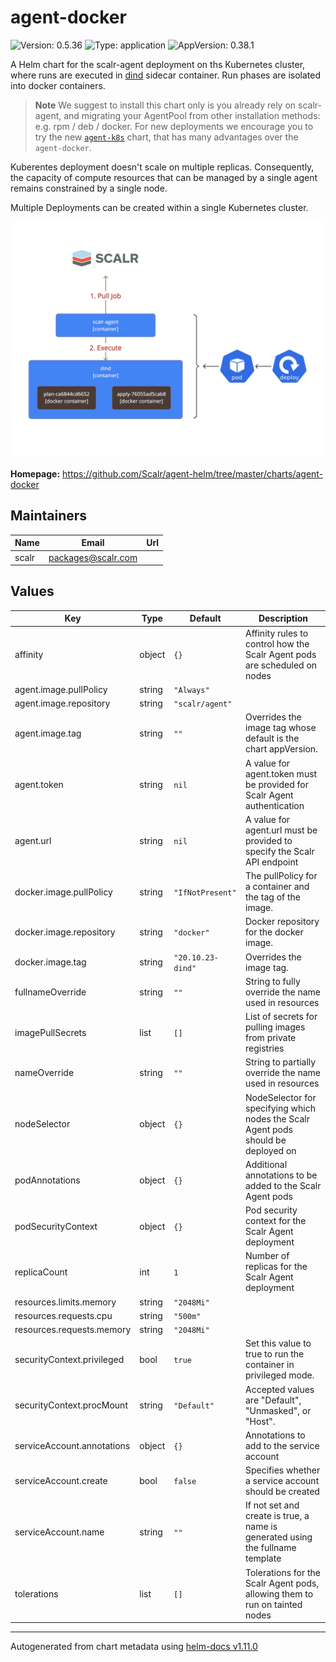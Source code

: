 # agent-docker

![Version: 0.5.36](https://img.shields.io/badge/Version-0.5.36-informational?style=flat-square) ![Type: application](https://img.shields.io/badge/Type-application-informational?style=flat-square) ![AppVersion: 0.38.1](https://img.shields.io/badge/AppVersion-0.38.1-informational?style=flat-square)

A Helm chart for the scalr-agent deployment on ths Kubernetes cluster,
where runs are executed in [dind](https://hub.docker.com/_/docker) sidecar container.
Run phases are isolated into docker containers.

> **Note**
> We suggest to install this chart only is you already rely on scalr-agent,
> and migrating your AgentPool from other installation methods: e.g. rpm / deb / docker.
> For new deployments we encourage you to try the new [`agent-k8s`](/charts/agent-k8s) chart,
> that has many advantages over the `agent-docker`.

Kuberentes deployment doesn't scale on multiple replicas.
Consequently, the capacity of compute resources that can be managed
by a single agent remains constrained by a single node.

Multiple Deployments can be created within a single Kubernetes cluster.

![Agent in Docker deployment diagram](/charts/agent-docker/assets/agent-docker-deploy-diagram.jpg)

**Homepage:** <https://github.com/Scalr/agent-helm/tree/master/charts/agent-docker>

## Maintainers

| Name | Email | Url |
| ---- | ------ | --- |
| scalr | <packages@scalr.com> |  |

## Values

| Key | Type | Default | Description |
|-----|------|---------|-------------|
| affinity | object | `{}` | Affinity rules to control how the Scalr Agent pods are scheduled on nodes |
| agent.image.pullPolicy | string | `"Always"` |  |
| agent.image.repository | string | `"scalr/agent"` |  |
| agent.image.tag | string | `""` | Overrides the image tag whose default is the chart appVersion. |
| agent.token | string | `nil` | A value for agent.token must be provided for Scalr Agent authentication |
| agent.url | string | `nil` | A value for agent.url must be provided to specify the Scalr API endpoint |
| docker.image.pullPolicy | string | `"IfNotPresent"` | The pullPolicy for a container and the tag of the image. |
| docker.image.repository | string | `"docker"` | Docker repository for the docker image. |
| docker.image.tag | string | `"20.10.23-dind"` | Overrides the image tag. |
| fullnameOverride | string | `""` | String to fully override the name used in resources |
| imagePullSecrets | list | `[]` | List of secrets for pulling images from private registries |
| nameOverride | string | `""` | String to partially override the name used in resources |
| nodeSelector | object | `{}` | NodeSelector for specifying which nodes the Scalr Agent pods should be deployed on |
| podAnnotations | object | `{}` | Additional annotations to be added to the Scalr Agent pods |
| podSecurityContext | object | `{}` | Pod security context for the Scalr Agent deployment |
| replicaCount | int | `1` | Number of replicas for the Scalr Agent deployment |
| resources.limits.memory | string | `"2048Mi"` |  |
| resources.requests.cpu | string | `"500m"` |  |
| resources.requests.memory | string | `"2048Mi"` |  |
| securityContext.privileged | bool | `true` | Set this value to true to run the container in privileged mode. |
| securityContext.procMount | string | `"Default"` | Accepted values are "Default", "Unmasked", or "Host". |
| serviceAccount.annotations | object | `{}` | Annotations to add to the service account |
| serviceAccount.create | bool | `false` | Specifies whether a service account should be created |
| serviceAccount.name | string | `""` | If not set and create is true, a name is generated using the fullname template |
| tolerations | list | `[]` | Tolerations for the Scalr Agent pods, allowing them to run on tainted nodes |

----------------------------------------------
Autogenerated from chart metadata using [helm-docs v1.11.0](https://github.com/norwoodj/helm-docs/releases/v1.11.0)
